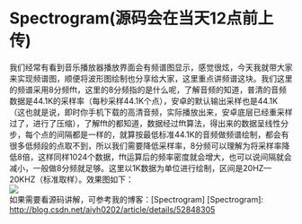 # Spectrogram(源码会在当天12点前上传)
我们经常有看到音乐播放器播放界面会有频谱图显示，感觉很炫，今天我就带大家来实现频谱图，顺便将波形图绘制也分享给大家，这里重点讲频谱这块。我们这里的频谱采用8分频fft，这里的8分频指的是什么呢，了解音频的知道，普清的音频数据是44.1K的采样率（每秒采样44.1K个点），安卓的默认输出采样也是44.1K（这也就是说，即时你手机下载的高清音频，实际播放出来，安卓底层已经重采样过了，进行了压缩），了解fft的都知道，数据经过fft算法，得出来的数据呈线性分步，每个点的间隔都是一样的，就算按最低标准44.1K的音频做频谱绘制，都会有很多低频段的点取不到，所以我们需要降低采样率，8分频可以理解为将采样率降低8倍，这样同样1024个数据，fft运算后的频率密度就会增大，也可以说间隔就会减小，一般做8分频就足够。这里以1K数据为单位进行绘制，区间是20HZ—20KHZ（标准取样）。效果图如下：<br>
<image src = "spectogram1.gif"><br>
如果需要看源码讲解，可参考我的博客：[Spectrogram]
[Spectrogram]: http://blog.csdn.net/aiyh0202/article/details/52848305


